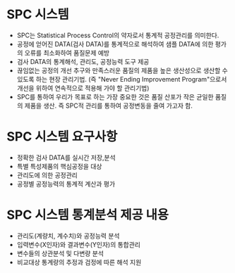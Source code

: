 # SPC 시스템
- SPC는 Statistical Process Control의 약자로서 통계적 공정관리를 의미한다. 
- 공정에 얻어진 DATA(검사 DATA)를 통계적으로 해석하여 샘플 DATA에 의한 평가의 오류를 최소화하여 품질문제 예방
- 검사 DATA의 통계해석, 관리도, 공정능력 도구 제공
- 끊임없는 공정의 개선 추구와 만족스러운 품질의 제품을 높은 생산성으로 생산할 수 있도록 하는 현장 관리기법.
  (즉 "Never Ending Improvement Program"으로서 개선을 위하여 연속적으로 적용해 가야 할 관리기법)
- SPC를 통하여 우리가 목표로 하는 가장 중요한 것은 품질 산포가 작은 균일한 품질의 제품을 생산. 
  즉 SPC적 관리를 통하여 공정변동을 줄여 가고자 함.

# SPC 시스템 요구사항
- 정확한 검사 DATA를 실시간 저장,분석
- 특별 특성제품의 핵심공정을 대상
- 관리도에 의한 공정관리
- 공정별 공정능력의 통계적 계산과 평가

# SPC 시스템 통계분석 제공 내용
- 관리도(계량치, 계수치)와 공정능력 분석
- 입력변수(X인자)와 결과변수(Y인자)의 통합관리
- 변수들의 상관분석 및 다변량 분석
- 비교대상 통계량의 추정과 검정에 따른 해석 지원

